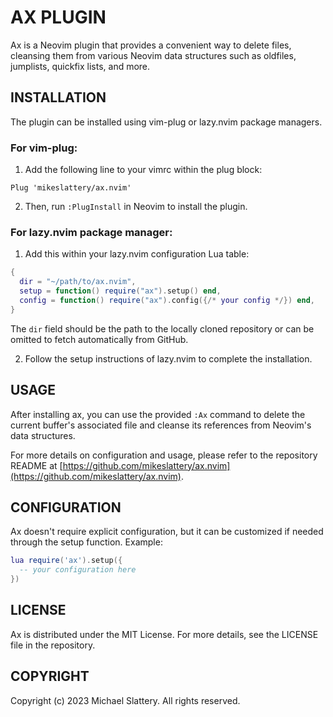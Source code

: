 # AX PLUGIN

Ax is a Neovim plugin that provides a convenient way to delete files, cleansing them from various Neovim data structures such as oldfiles, jumplists, quickfix lists, and more.

## INSTALLATION

The plugin can be installed using vim-plug or lazy.nvim package managers.

### For vim-plug:

1. Add the following line to your vimrc within the plug block:

```
Plug 'mikeslattery/ax.nvim'
```

2. Then, run `:PlugInstall` in Neovim to install the plugin.

### For lazy.nvim package manager:

1. Add this within your lazy.nvim configuration Lua table:

```lua
{
  dir = "~/path/to/ax.nvim",
  setup = function() require("ax").setup() end,
  config = function() require("ax").config({/* your config */}) end,
}
```

The `dir` field should be the path to the locally cloned repository or can be omitted to fetch automatically from GitHub.

2. Follow the setup instructions of lazy.nvim to complete the installation.

## USAGE

After installing ax, you can use the provided `:Ax` command to delete the current buffer's associated file and cleanse its references from Neovim's data structures.

For more details on configuration and usage, please refer to the repository README at [https://github.com/mikeslattery/ax.nvim](https://github.com/mikeslattery/ax.nvim).

## CONFIGURATION

Ax doesn't require explicit configuration, but it can be customized if needed through the setup function. Example:

```lua
lua require('ax').setup({
  -- your configuration here
})
```

## LICENSE

Ax is distributed under the MIT License. For more details, see the LICENSE file in the repository.

## COPYRIGHT

Copyright (c) 2023 Michael Slattery. All rights reserved.
